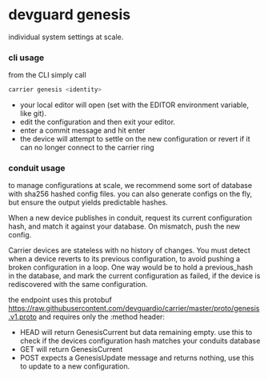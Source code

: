 devguard genesis
================


individual system settings at scale.

### cli usage

from the CLI simply call
```bash
carrier genesis <identity>
```

- your local editor will open (set with the EDITOR environment variable, like git).
- edit the configuration and then exit your editor.
- enter a commit message and hit enter
- the device will attempt to settle on the new configuration or revert if it can no longer connect to the carrier ring



### conduit usage

to manage configurations at scale, we recommend some sort of database with sha256 hashed config files.
you can also generate configs on the fly, but ensure the output yields predictable hashes.

When a new device publishes in conduit, request its current configuration hash, and match it against your database.
On mismatch, push the new config.

Carrier devices are stateless with no history of changes.
You must detect when a device reverts to its previous configuration, to avoid pushing a broken configuration in a loop.
One way would be to hold a previous_hash in the database, and mark the current configuration as failed,
if the device is rediscovered with the same configuration.


the endpoint uses this protobuf https://raw.githubusercontent.com/devguardio/carrier/master/proto/genesis.v1.proto
and requires only the :method header:

- HEAD will return GenesisCurrent but data remaining empty. use this to check if the devices configuration hash matches your conduits database
- GET will return GenesisCurrent
- POST expects a GenesisUpdate message and returns nothing, use this to update to a new configuration.

